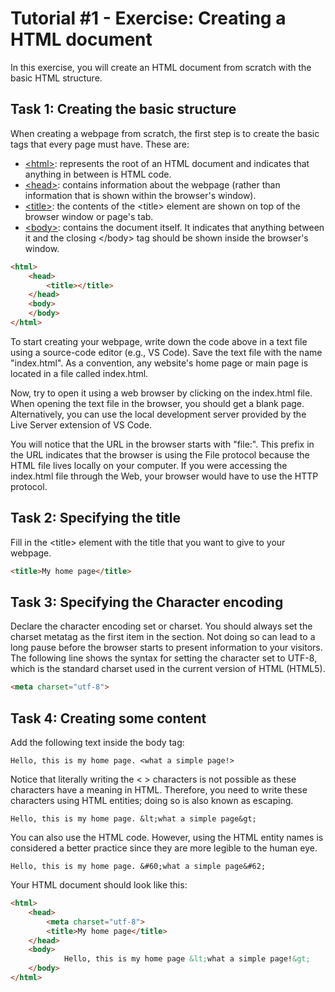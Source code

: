 # Tutorial #1 - Exercise: Creating a HTML document

In this exercise, you will create an HTML document from scratch with the basic HTML structure.

## Task 1: Creating the basic structure

When creating a webpage from scratch, the first step is to create the basic tags that every page must have. These are:

- [\<html\>](https://developer.mozilla.org/en-US/docs/Web/HTML/Element/html): represents the root of an HTML document and indicates that anything in between is HTML code.
- [\<head\>](https://developer.mozilla.org/en-US/docs/Web/HTML/Element/head): contains information about the webpage (rather than information that is shown within the browser's window).
- [\<title\>](https://developer.mozilla.org/en-US/docs/Web/HTML/Element/title): the contents of the \<title\> element are shown on top of the browser window or page's tab.
- [\<body\>](https://developer.mozilla.org/en-US/docs/Web/HTML/Element/body): contains the document itself. It indicates that anything between it and the closing \</body\> tag should be shown inside the browser's window.

```html
<html>
    <head>
        <title></title>
    </head>
    <body>
    </body>
</html>
```

To start creating your webpage, write down the code above in a text file using a source-code editor (e.g., VS Code). Save the text file with the name "index.html". As a convention, any website's home page or main page is located in a file called index.html.

Now, try to open it using a web browser by clicking on the index.html file. When opening the text file in the browser, you should get a blank page. Alternatively, you can use the local development server provided by the Live Server extension of VS Code.

You will notice that the URL in the browser starts with "file:". This prefix in the URL indicates that the browser is using the File protocol because the HTML file lives locally on your computer. If you were accessing the index.html file through the Web, your browser would have to use the HTTP protocol.

## Task 2: Specifying the title

Fill in the \<title\> element with the title that you want to give to your webpage.

```html
<title>My home page</title>
```

## Task 3: Specifying the Character encoding

Declare the character encoding set or charset. You should always set the charset metatag as the first item in the <head> section. Not doing so can lead to a long pause before the browser starts to present information to your visitors. The following line shows the syntax for setting the character set to UTF-8, which is the standard charset used in the current version of HTML (HTML5).

```html
<meta charset="utf-8">
```
## Task 4: Creating some content

Add the following text inside the body tag:

```
Hello, this is my home page. <what a simple page!>
```

Notice that literally writing the \< \> characters is not possible as these characters have a meaning in HTML. Therefore, you need to write these characters using HTML entities; doing so is also known as escaping.

```
Hello, this is my home page. &lt;what a simple page&gt;
```

You can also use the HTML code. However, using the HTML entity names is considered a better practice since they are more legible to the human eye.

```
Hello, this is my home page. &#60;what a simple page&#62;
```

Your HTML document should look like this:
```html
<html>
	<head>
		<meta charset="utf-8"> 
		<title>My home page</title>
	</head>
	<body>
    		Hello, this is my home page &lt;what a simple page!&gt;
  	</body>
</html>
```
